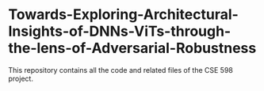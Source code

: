 # Towards-Exploring-Architectural-Insights-of-DNNs-ViTs-through-the-lens-of-Adversarial-Robustness
This repository contains all the code and related files of the CSE 598 project.
